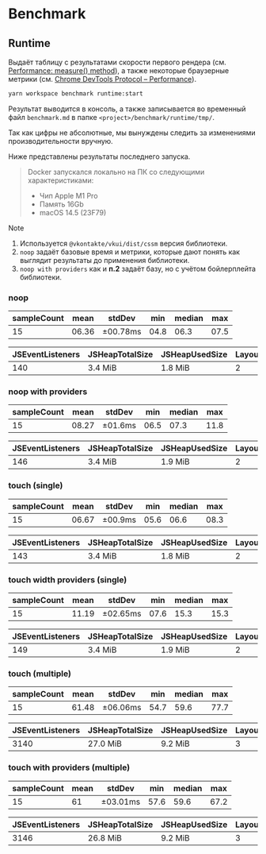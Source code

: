 # Benchmark

## Runtime

Выдаёт таблицу с результатами скорости первого рендера (см. [Performance: measure() method](https://developer.mozilla.org/en-US/docs/Web/API/Performance/measure)),
а также некоторые браузерные метрики (см. [Chrome DevTools Protocol – Performance](https://chromedevtools.github.io/devtools-protocol/tot/Performance/)).

```sh
yarn workspace benchmark runtime:start
```

Результат выводится в консоль, а также записывается во временный файл `benchmark.md` в папке `<project>/benchmark/runtime/tmp/`.

Так как цифры не абсолютные, мы вынуждены следить за изменениями производительности вручную.

Ниже представлены результаты последнего запуска.

> Docker запускался локально на ПК со следующими характеристиками:
>
> - Чип Apple M1 Pro
> - Память 16Gb
> - macOS 14.5 (23F79)

> [!NOTE]
>
> 1. Используется `@vkontakte/vkui/dist/cssm` версия библиотеки.
> 2. `noop` задаёт базовые время и метрики, которые дают понять как выглядит результаты до применения библиотеки.
> 3. `noop with providers` как и **п.2** задаёт базу, но с учётом бойлерплейта библиотеки.

### noop

| sampleCount | mean  | stdDev   | min  | median | max  |
| ----------- | ----- | -------- | ---- | ------ | ---- |
| 15          | 06.36 | ±00.78ms | 04.8 | 06.3   | 07.5 |

| JSEventListeners | JSHeapTotalSize | JSHeapUsedSize | LayoutCount | LayoutDuration | RecalcStyleCount | RecalcStyleDuration | ScriptDuration | TaskDuration |
| ---------------- | --------------- | -------------- | ----------- | -------------- | ---------------- | ------------------- | -------------- | ------------ |
| 140              | 3.4 MiB         | 1.8 MiB        | 2           | 0.0002         | 2                | 0.001264            | 0.012804       | 0.027651     |

### noop with providers

| sampleCount | mean  | stdDev  | min  | median | max  |
| ----------- | ----- | ------- | ---- | ------ | ---- |
| 15          | 08.27 | ±01.6ms | 06.5 | 07.3   | 11.8 |

| JSEventListeners | JSHeapTotalSize | JSHeapUsedSize | LayoutCount | LayoutDuration | RecalcStyleCount | RecalcStyleDuration | ScriptDuration | TaskDuration |
| ---------------- | --------------- | -------------- | ----------- | -------------- | ---------------- | ------------------- | -------------- | ------------ |
| 146              | 3.4 MiB         | 1.9 MiB        | 2           | 0.000239       | 2                | 0.001978            | 0.014744       | 0.030872     |

### touch (single)

| sampleCount | mean  | stdDev  | min  | median | max  |
| ----------- | ----- | ------- | ---- | ------ | ---- |
| 15          | 06.67 | ±00.9ms | 05.6 | 06.6   | 08.3 |

| JSEventListeners | JSHeapTotalSize | JSHeapUsedSize | LayoutCount | LayoutDuration | RecalcStyleCount | RecalcStyleDuration | ScriptDuration | TaskDuration |
| ---------------- | --------------- | -------------- | ----------- | -------------- | ---------------- | ------------------- | -------------- | ------------ |
| 143              | 3.4 MiB         | 1.8 MiB        | 2           | 0.001832       | 2                | 0.001315            | 0.013624       | 0.030369     |

### touch width providers (single)

| sampleCount | mean  | stdDev   | min  | median | max  |
| ----------- | ----- | -------- | ---- | ------ | ---- |
| 15          | 11.19 | ±02.65ms | 07.6 | 15.3   | 15.3 |

| JSEventListeners | JSHeapTotalSize | JSHeapUsedSize | LayoutCount | LayoutDuration | RecalcStyleCount | RecalcStyleDuration | ScriptDuration | TaskDuration |
| ---------------- | --------------- | -------------- | ----------- | -------------- | ---------------- | ------------------- | -------------- | ------------ |
| 149              | 3.4 MiB         | 1.9 MiB        | 2           | 0.002061       | 2                | 0.001949            | 0.015388       | 0.033263     |

### touch (multiple)

| sampleCount | mean  | stdDev   | min  | median | max  |
| ----------- | ----- | -------- | ---- | ------ | ---- |
| 15          | 61.48 | ±06.06ms | 54.7 | 59.6   | 77.7 |

| JSEventListeners | JSHeapTotalSize | JSHeapUsedSize | LayoutCount | LayoutDuration | RecalcStyleCount | RecalcStyleDuration | ScriptDuration | TaskDuration |
| ---------------- | --------------- | -------------- | ----------- | -------------- | ---------------- | ------------------- | -------------- | ------------ |
| 3140             | 27.0 MiB        | 9.2 MiB        | 3           | 0.012517       | 3                | 0.003371            | 0.040067       | 0.080648     |

### touch with providers (multiple)

| sampleCount | mean | stdDev   | min  | median | max  |
| ----------- | ---- | -------- | ---- | ------ | ---- |
| 15          | 61   | ±03.01ms | 57.6 | 59.6   | 67.2 |

| JSEventListeners | JSHeapTotalSize | JSHeapUsedSize | LayoutCount | LayoutDuration | RecalcStyleCount | RecalcStyleDuration | ScriptDuration | TaskDuration |
| ---------------- | --------------- | -------------- | ----------- | -------------- | ---------------- | ------------------- | -------------- | ------------ |
| 3146             | 26.8 MiB        | 9.2 MiB        | 3           | 0.012233       | 3                | 0.003991            | 0.040436       | 0.080798     |
